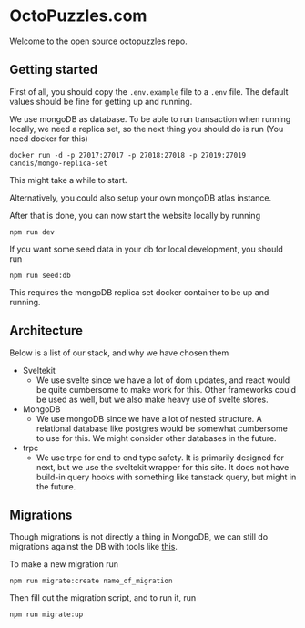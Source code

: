 # OctoPuzzles.com

Welcome to the open source octopuzzles repo.

## Getting started

First of all, you should copy the `.env.example` file to a `.env` file. The default values should be fine for getting up and running.

We use mongoDB as database. To be able to run transaction when running locally, we need a replica set, so the next thing you should do is run (You need docker for this)

```
docker run -d -p 27017:27017 -p 27018:27018 -p 27019:27019 candis/mongo-replica-set
```

This might take a while to start.

Alternatively, you could also setup your own mongoDB atlas instance.

After that is done, you can now start the website locally by running

```
npm run dev
```

If you want some seed data in your db for local development, you should run

```
npm run seed:db
```

This requires the mongoDB replica set docker container to be up and running.

## Architecture

Below is a list of our stack, and why we have chosen them

- Sveltekit
  - We use svelte since we have a lot of dom updates, and react would be quite cumbersome to make work for this. Other frameworks could be used as well, but we also make heavy use of svelte stores.
- MongoDB
  - We use mongoDB since we have a lot of nested structure. A relational database like postgres would be somewhat cumbersome to use for this. We might consider other databases in the future.
- trpc
  - We use trpc for end to end type safety. It is primarily designed for next, but we use the sveltekit wrapper for this site. It does not have build-in query hooks with something like tanstack query, but might in the future.

## Migrations

Though migrations is not directly a thing in MongoDB, we can still do migrations against the DB with tools like [this](https://www.npmjs.com/package/migrate-mongo).

To make a new migration run

```
npm run migrate:create name_of_migration
```

Then fill out the migration script, and to run it, run

```
npm run migrate:up
```
